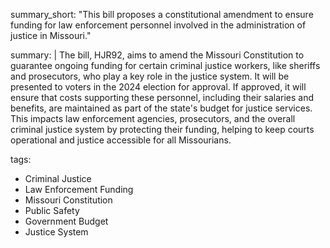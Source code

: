 summary_short: "This bill proposes a constitutional amendment to ensure funding for law enforcement personnel involved in the administration of justice in Missouri."

summary: |
  The bill, HJR92, aims to amend the Missouri Constitution to guarantee ongoing funding for certain criminal justice workers, like sheriffs and prosecutors, who play a key role in the justice system. It will be presented to voters in the 2024 election for approval. If approved, it will ensure that costs supporting these personnel, including their salaries and benefits, are maintained as part of the state's budget for justice services. This impacts law enforcement agencies, prosecutors, and the overall criminal justice system by protecting their funding, helping to keep courts operational and justice accessible for all Missourians.

tags:
  - Criminal Justice
  - Law Enforcement Funding
  - Missouri Constitution
  - Public Safety
  - Government Budget
  - Justice System
